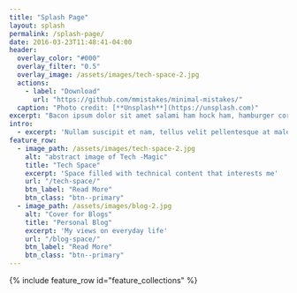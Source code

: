 ```yaml
---
title: "Splash Page"
layout: splash
permalink: /splash-page/
date: 2016-03-23T11:48:41-04:00
header:
  overlay_color: "#000"
  overlay_filter: "0.5"
  overlay_image: /assets/images/tech-space-2.jpg
  actions:
    - label: "Download"
      url: "https://github.com/mmistakes/minimal-mistakes/"
  caption: "Photo credit: [**Unsplash**](https://unsplash.com)"
excerpt: "Bacon ipsum dolor sit amet salami ham hock ham, hamburger corned beef short ribs kielbasa biltong t-bone drumstick tri-tip tail sirloin pork chop."
intro: 
  - excerpt: 'Nullam suscipit et nam, tellus velit pellentesque at malesuada, enim eaque. Quis nulla, netus tempor in diam gravida tincidunt, *proin faucibus* voluptate felis id sollicitudin. Centered with `type="center"`'
feature_row:
  - image_path: /assets/images/tech-space-2.jpg
    alt: "abstract image of Tech -Magic"
    title: "Tech Space"
    excerpt: 'Space filled with technical content that interests me'
    url: "/tech-space/"
    btn_label: "Read More"
    btn_class: "btn--primary"
  - image_path: /assets/images/blog-2.jpg
    alt: "Cover for Blogs"
    title: "Personal Blog"
    excerpt: 'My views on everyday life'
    url: "/blog-space/"
    btn_label: "Read More"
    btn_class: "btn--primary"
---
```



{% include feature_row id="feature_collections" %}
